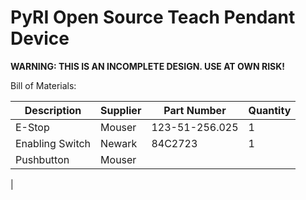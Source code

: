 # PyRI Open Source Teach Pendant Device

**WARNING: THIS IS AN INCOMPLETE DESIGN. USE AT OWN RISK!**

Bill of Materials:

| Description | Supplier | Part Number | Quantity |
| ---         | ---      | ---         | ---      |
| E-Stop      | Mouser   | 123-51-256.025 | 1        |
| Enabling Switch | Newark | 84C2723 | 1 |
| Pushbutton  | Mouser   |
| 